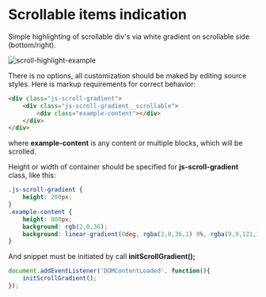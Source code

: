 # Scrollable items indication

Simple highlighting of scrollable div's via white gradient on scrollable side (bottom/right).

![scroll-highlight-example](https://github.com/user-attachments/assets/1ce5616a-1d88-4514-9f85-3c05c66d12a3)

There is no options, all customization should be maked by editing source styles. Here is markup requirements for correct behavior:

~~~html
<div class="js-scroll-gradient">
    <div class="js-scroll-gradient__scrollable">
        <div class="example-content"></div>
    </div>
</div>
~~~

where **example-content** is any content or multiple blocks, which will be scrolled.

Height or width of container should be specified for **js-scroll-gradient** class, like this:

~~~css
.js-scroll-gradient {
    height: 200px;
}
.example-content {
    height: 800px;
    background: rgb(2,0,36);
    background: linear-gradient(0deg, rgba(2,0,36,1) 0%, rgba(9,9,121,1) 35%, rgba(0,212,255,1) 100%);
}
~~~

And snippet must be initiated by call **initScrollGradient();**

~~~javascript
document.addEventListener('DOMContentLoaded', function(){
    initScrollGradient();
});
~~~

